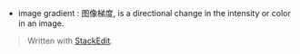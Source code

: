 * image gradient : 图像梯度, is a directional change in the intensity or color in an image. 


> Written with [StackEdit](https://stackedit.io/).
<!--stackedit_data:
eyJoaXN0b3J5IjpbMTQ4MjU3NjM2Nl19
-->